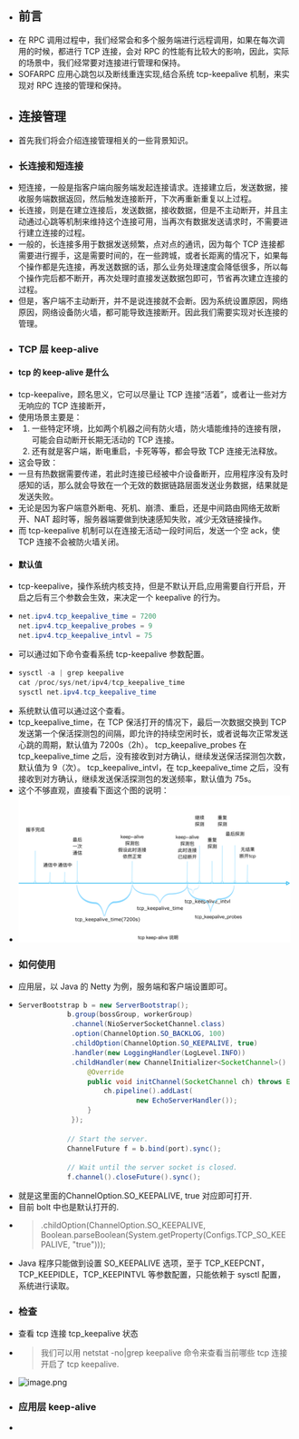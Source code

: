 - ## 前言
- 在 RPC 调用过程中，我们经常会和多个服务端进行远程调用，如果在每次调用的时候，都进行 TCP 连接，会对 RPC 的性能有比较大的影响，因此，实际的场景中，我们经常要对连接进行管理和保持。
- SOFARPC 应用心跳包以及断线重连实现,结合系统 tcp-keepalive 机制，来实现对 RPC 连接的管理和保持。
- ## 连接管理
- 首先我们将会介绍连接管理相关的一些背景知识。
- ### 长连接和短连接
- 短连接，一般是指客户端向服务端发起连接请求。连接建立后，发送数据，接收服务端数据返回，然后触发连接断开，下次再重新重复以上过程。
- 长连接，则是在建立连接后，发送数据，接收数据，但是不主动断开，并且主动通过心跳等机制来维持这个连接可用，当再次有数据发送请求时，不需要进行建立连接的过程。
- 一般的，长连接多用于数据发送频繁，点对点的通讯，因为每个 TCP 连接都需要进行握手，这是需要时间的，在一些跨城，或者长距离的情况下，如果每个操作都是先连接，再发送数据的话，那么业务处理速度会降低很多，所以每个操作完后都不断开，再次处理时直接发送数据包即可，节省再次建立连接的过程。
- 但是，客户端不主动断开，并不是说连接就不会断。因为系统设置原因，网络原因，网络设备防火墙，都可能导致连接断开。因此我们需要实现对长连接的管理。
- ### TCP 层 keep-alive
- #### tcp 的 keep-alive 是什么
- tcp-keepalive，顾名思义，它可以尽量让 TCP 连接“活着”，或者让一些对方无响应的 TCP 连接断开，
- 使用场景主要是：
- 1. 一些特定环境，比如两个机器之间有防火墙，防火墙能维持的连接有限，可能会自动断开长期无活动的 TCP 连接。
  2. 还有就是客户端，断电重启，卡死等等，都会导致 TCP 连接无法释放。
- 这会导致：
- 一旦有热数据需要传递，若此时连接已经被中介设备断开，应用程序没有及时感知的话，那么就会导致在一个无效的数据链路层面发送业务数据，结果就是发送失败。
- 无论是因为客户端意外断电、死机、崩溃、重启，还是中间路由网络无故断开、NAT 超时等，服务器端要做到快速感知失败，减少无效链接操作。
- 而 tcp-keepalive 机制可以在连接无活动一段时间后，发送一个空 ack，使 TCP 连接不会被防火墙关闭。
- #### 默认值
- tcp-keepalive，操作系统内核支持，但是不默认开启,应用需要自行开启，开启之后有三个参数会生效，来决定一个 keepalive 的行为。
- ```java
  net.ipv4.tcp_keepalive_time = 7200
  net.ipv4.tcp_keepalive_probes = 9
  net.ipv4.tcp_keepalive_intvl = 75
  ```
- 可以通过如下命令查看系统 tcp-keepalive 参数配置。
- ```java
  sysctl -a | grep keepalive
  cat /proc/sys/net/ipv4/tcp_keepalive_time
  sysctl net.ipv4.tcp_keepalive_time
  ```
- 系统默认值可以通过这个查看。
- tcp_keepalive_time，在 TCP 保活打开的情况下，最后一次数据交换到 TCP 发送第一个保活探测包的间隔，即允许的持续空闲时长，或者说每次正常发送心跳的周期，默认值为 7200s（2h）。 tcp_keepalive_probes 在 tcp_keepalive_time 之后，没有接收到对方确认，继续发送保活探测包次数，默认值为 9（次）。 tcp_keepalive_intvl，在 tcp_keepalive_time 之后，没有接收到对方确认，继续发送保活探测包的发送频率，默认值为 75s。
- 这个不够直观，直接看下面这个图的说明：
- ![image.png](../assets/image_1652778467236_0.png)
- ### 如何使用
- 应用层，以 Java 的 Netty 为例，服务端和客户端设置即可。
- ```java 
  ServerBootstrap b = new ServerBootstrap();
              b.group(bossGroup, workerGroup)
               .channel(NioServerSocketChannel.class)
               .option(ChannelOption.SO_BACKLOG, 100)
               .childOption(ChannelOption.SO_KEEPALIVE, true)
               .handler(new LoggingHandler(LogLevel.INFO))
               .childHandler(new ChannelInitializer<SocketChannel>() {
                   @Override
                   public void initChannel(SocketChannel ch) throws Exception {
                       ch.pipeline().addLast(
                               new EchoServerHandler());
                   }
               });
  
              // Start the server.
              ChannelFuture f = b.bind(port).sync();
  
              // Wait until the server socket is closed.
              f.channel().closeFuture().sync();
  ```
- 就是这里面的ChannelOption.SO_KEEPALIVE, true 对应即可打开.
- 目前 bolt 中也是默认打开的.
- > .childOption(ChannelOption.SO_KEEPALIVE,
                  Boolean.parseBoolean(System.getProperty(Configs.TCP_SO_KEEPALIVE, "true")));
- Java 程序只能做到设置 SO_KEEPALIVE 选项，至于 TCP_KEEPCNT，TCP_KEEPIDLE，TCP_KEEPINTVL 等参数配置，只能依赖于 sysctl 配置，系统进行读取。
- ### 检查
- 查看 tcp 连接 tcp_keepalive 状态
- > 我们可以用 netstat -no|grep keepalive 命令来查看当前哪些 tcp 连接开启了 tcp keepalive.
- ![image.png](../assets/image_1652778844662_0.png)
- ### 应用层 keep-alive
-